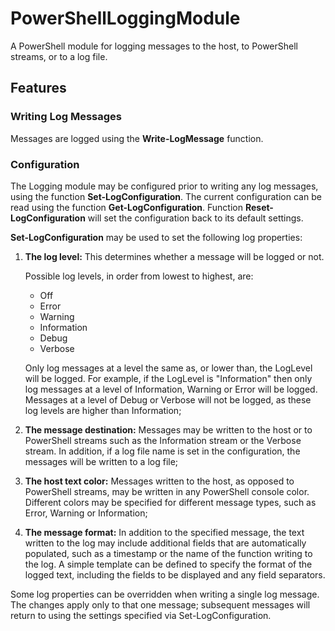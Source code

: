 # PowerShellLoggingModule
A PowerShell module for logging messages to the host, to PowerShell streams, or to a log file.

## Features

### Writing Log Messages
Messages are logged using the **Write-LogMessage** function.

### Configuration
The Logging module may be configured prior to writing any log messages, using the function **Set-LogConfiguration**.  The current configuration can be read using the function **Get-LogConfiguration**.  Function **Reset-LogConfiguration** will set the configuration back to its default settings.

**Set-LogConfiguration** may be used to set the following log properties:

1) **The log level:**  This determines whether a message will be logged or not.  
	
   Possible log levels, in order from lowest to highest, are: 
   * Off
   * Error
   * Warning
   * Information
   * Debug
   * Verbose 

   Only log messages at a level the same as, or lower than, the LogLevel will be logged.  For example, if the LogLevel is "Information" then only log messages at a level of Information, Warning or Error will be logged.  Messages at a level of Debug or Verbose will not be logged, as these log levels are higher than Information;

2) **The message destination:**  Messages may be written to the host or to PowerShell streams such as the Information stream or the Verbose stream.  In addition, if a log file name is set in the configuration, the messages will be written to a log file;

3) **The host text color:**  Messages written to the host, as opposed to PowerShell streams, may be written in any PowerShell console color.  Different colors may be specified for different message types, such as Error, Warning or Information;

4) **The message format:**  In addition to the specified message, the text written to the log may include additional fields that are automatically populated, such as a timestamp or the name of the function writing to the log.  A simple template can be defined to specify the format of the logged text, including the fields to be displayed and any field separators.

Some log properties can be overridden when writing a single log message.  The changes apply only to that one message; subsequent messages will return to using the settings specified via Set-LogConfiguration.